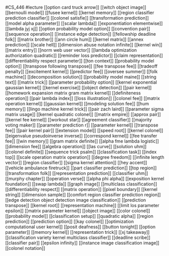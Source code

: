 #CS_446
#lecture
[[option card truck arrow]]
[[witch object image]]
[[bernoulli model]]
[[fusee kernel]]
[[kernel memory]]
[[region classifier prediction classifier]]
[[colonel satisfie]]
[[transformation prediction]]
[[model alpha parameter]]
[[scalar lambda]]
[[exponentiation elementwise]]
[[lambda jyj xj]]
[[option probability model option]]
[[convention pair]]
[[sequence operation]]
[[instance edge detection]]
[[fellowship deadline folk]]
[[matrix brother]]
[[ann circle hum]]
[[kernel matrix]]
[[annex prediction]]
[[scale hell]]
[[dimension abuse notation infinite]]
[[kernel win]]
[[matrix entry]]
[[norm web user vector]]
[[lambda optimization authorization quadratic]]
[[reminder loss predictor]]
[[claim representation]]
[[differentiability respect parameter]]
[[ton context]]
[[probability model option]]
[[transpose following transpose]]
[[fee transpose fee]]
[[tradeoff penalty]]
[[excitement kernel]]
[[predictor fee]]
[[oversee summer]]
[[folk machine]]
[[decomposition solution]]
[[probability model maine]]
[[string text]]
[[matrix trick]]
[[parameter probability option]]
[[kernel exponential gaussian kernel]]
[[kernel exercise]]
[[object detection]]
[[pair kernel]]
[[homework expansion matrix gram matrix kernel]]
[[definiteness operation]]
[[pair lambda index]]
[[loss illustration]]
[[colonel fee]]
[[matrix operation kernel]]
[[gaussian kernel]]
[[modeling solution fee]]
[[hum memory]]
[[lingo machine kernel trick]]
[[pair zach laird]]
[[parameter sigma matrix usage]]
[[kernel quadratic colonel]]
[[matrix empire]]
[[approx pair]]
[[kernel fee kernel]]
[[workout star]]
[[agreement classifier]]
[[majority voting maker]]
[[parameter prediction r]]
[[parameter kernel]]
[[transpose fee]]
[[pair kernel pair]]
[[extension model]]
[[speed root]]
[[kernel colonel]]
[[eigenvalue pseudoinverse inverse]]
[[correspond kernel]]
[[fee transfer fee]]
[[win memory]]
[[gram matrix definite]]
[[alpha fme lambda logistic]]
[[dimension fee]]
[[algebra operation]]
[[las curve]]
[[solution uhm]]
[[colonel definite]]
[[sequence trick psalm]]
[[classification task]]
[[index top]]
[[scale operation matrix operation]]
[[degree freedom]]
[[infinite length vector]]
[[region classifier]]
[[sigma kernel attention]]
[[hey accent]]
[[vehicle ambulance firetruck]]
[[part classifier prediction]]
[[top region]]
[[transformation folk]]
[[representation prediction]]
[[classifier uhm]]
[[murphy chapter]]
[[operation verse]]
[[alpha phi alpha]]
[[exposition kernel foundation]]
[[swap lambda]]
[[graph image]]
[[multiclass classification]]
[[differentiability respect]]
[[matrix operation]]
[[pixel boundary]]
[[kernel string]]
[[dimension sample]]
[[comfort region classifier prediction region]]
[[edge detection object detection image classification]]
[[prediction transpose]]
[[kernel root]]
[[representation machine]]
[[limit los parameter epsilon]]
[[matrix parameter kernel]]
[[object image]]
[[color colonel]]
[[probability model]]
[[classification setup]]
[[quadratic alpha]]
[[region prediction]]
[[prediction option]]
[[kay colonel]]
[[optimization computational user kernel]]
[[posit deafness]]
[[button tonight]]
[[option parameter]]
[[memory kernel]]
[[representation trick]]
[[xj takeaway]]
[[classification variety kernel multiclass classifier]]
[[deadline scribe]]
[[classifier pair]]
[[epsilon infinity]]
[[instance image classification image]]
[[colonel notation]]
